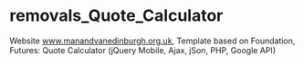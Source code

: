 removals_Quote_Calculator
=========================

Website www.manandvanedinburgh.org.uk, Template based on Foundation, Futures: Quote Calculator (jQuery Mobile, Ajax, jSon, PHP, Google API)
